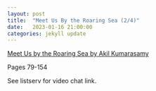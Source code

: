 ```yaml
---
layout: post
title:  "Meet Us By the Roaring Sea (2/4)"
date:   2023-01-16 21:00:00
categories: jekyll update
---
```


[Meet Us by the Roaring Sea by Akil Kumarasamy](https://bookshop.org/p/books/meet-us-by-the-roaring-sea-akil-kumarasamy/18222498?aid=13448&ean=9780374177706&listref=civic-tech-book-club-reading-list) 

Pages 79-154 

See listserv for video chat link. 
